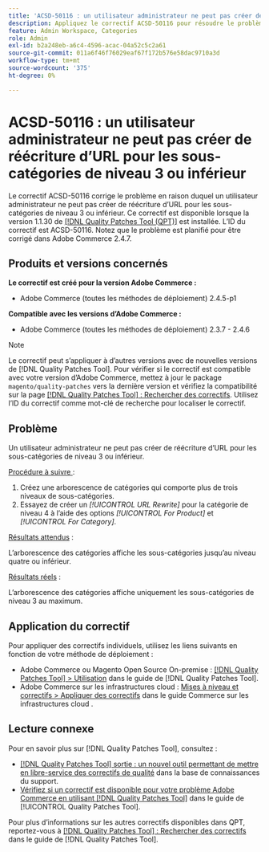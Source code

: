 ```yaml
---
title: 'ACSD-50116 : un utilisateur administrateur ne peut pas créer de réécriture d’URL pour les sous-catégories de niveau 3 ou inférieur'
description: Appliquez le correctif ACSD-50116 pour résoudre le problème d’Adobe Commerce où un utilisateur administrateur ne peut pas créer de réécriture d’URL pour les sous-catégories de niveau 3 ou inférieur.
feature: Admin Workspace, Categories
role: Admin
exl-id: b2a248eb-a6c4-4596-acac-04a52c5c2a61
source-git-commit: 011a6f46f76029eaf67f172b576e58dac9710a3d
workflow-type: tm+mt
source-wordcount: '375'
ht-degree: 0%

---
```


# ACSD-50116 : un utilisateur administrateur ne peut pas créer de réécriture d’URL pour les sous-catégories de niveau 3 ou inférieur

Le correctif ACSD-50116 corrige le problème en raison duquel un utilisateur administrateur ne peut pas créer de réécriture d’URL pour les sous-catégories de niveau 3 ou inférieur. Ce correctif est disponible lorsque la version 1.1.30 de [[!DNL Quality Patches Tool (QPT)]](https://experienceleague.adobe.com/en/docs/commerce-operations/tools/quality-patches-tool/quality-patches-tool-to-self-serve-quality-patches) est installée. L’ID du correctif est ACSD-50116. Notez que le problème est planifié pour être corrigé dans Adobe Commerce 2.4.7.

## Produits et versions concernés

**Le correctif est créé pour la version Adobe Commerce :**

* Adobe Commerce (toutes les méthodes de déploiement) 2.4.5-p1

**Compatible avec les versions d’Adobe Commerce :**

* Adobe Commerce (toutes les méthodes de déploiement) 2.3.7 - 2.4.6

>[!NOTE]
>
>Le correctif peut s’appliquer à d’autres versions avec de nouvelles versions de [!DNL Quality Patches Tool]. Pour vérifier si le correctif est compatible avec votre version d’Adobe Commerce, mettez à jour le package `magento/quality-patches` vers la dernière version et vérifiez la compatibilité sur la page [[!DNL Quality Patches Tool] : Rechercher des correctifs](https://experienceleague.adobe.com/tools/commerce-quality-patches/index.html). Utilisez l’ID du correctif comme mot-clé de recherche pour localiser le correctif.

## Problème

Un utilisateur administrateur ne peut pas créer de réécriture d’URL pour les sous-catégories de niveau 3 ou inférieur.

<u>Procédure à suivre </u> :

1. Créez une arborescence de catégories qui comporte plus de trois niveaux de sous-catégories.
1. Essayez de créer un *[!UICONTROL URL Rewrite]* pour la catégorie de niveau 4 à l’aide des options *[!UICONTROL For Product]* et *[!UICONTROL For Category]*.

<u>Résultats attendus</u> :

L’arborescence des catégories affiche les sous-catégories jusqu’au niveau quatre ou inférieur.

<u>Résultats réels</u> :

L’arborescence des catégories affiche uniquement les sous-catégories de niveau 3 au maximum.

## Application du correctif

Pour appliquer des correctifs individuels, utilisez les liens suivants en fonction de votre méthode de déploiement :

* Adobe Commerce ou Magento Open Source On-premise : [[!DNL Quality Patches Tool] > Utilisation](/help/tools/quality-patches-tool/usage.md) dans le guide de [!DNL Quality Patches Tool].
* Adobe Commerce sur les infrastructures cloud : [Mises à niveau et correctifs > Appliquer des correctifs](https://experienceleague.adobe.com/docs/commerce-cloud-service/user-guide/develop/upgrade/apply-patches.html) dans le guide Commerce sur les infrastructures cloud .

## Lecture connexe

Pour en savoir plus sur [!DNL Quality Patches Tool], consultez :

* [[!DNL Quality Patches Tool] sortie : un nouvel outil permettant de mettre en libre-service des correctifs de qualité](https://experienceleague.adobe.com/en/docs/commerce-operations/tools/quality-patches-tool/quality-patches-tool-to-self-serve-quality-patches) dans la base de connaissances du support.
* [Vérifiez si un correctif est disponible pour votre problème Adobe Commerce en utilisant [!DNL Quality Patches Tool]](/help/tools/quality-patches-tool/patches-available-in-qpt/check-patch-for-magento-issue-with-magento-quality-patches.md) dans le guide de [!UICONTROL Quality Patches Tool].


Pour plus d’informations sur les autres correctifs disponibles dans QPT, reportez-vous à [[!DNL Quality Patches Tool] : Rechercher des correctifs](https://experienceleague.adobe.com/tools/commerce-quality-patches/index.html) dans le guide de [!DNL Quality Patches Tool].

